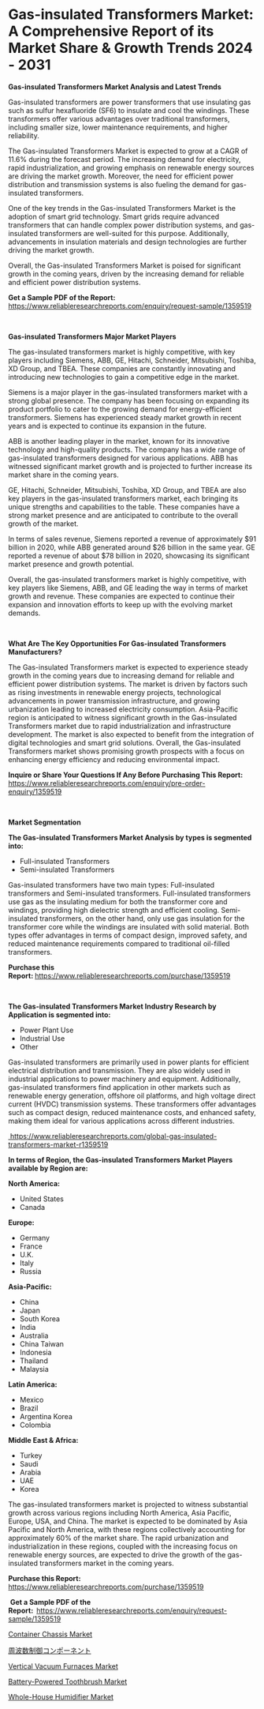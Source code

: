 <p><h1>Gas-insulated Transformers Market: A Comprehensive Report of its Market Share & Growth Trends 2024 - 2031</h1></p><p><strong>Gas-insulated Transformers Market Analysis and Latest Trends</strong></p>
<p><p>Gas-insulated transformers are power transformers that use insulating gas such as sulfur hexafluoride (SF6) to insulate and cool the windings. These transformers offer various advantages over traditional transformers, including smaller size, lower maintenance requirements, and higher reliability.</p><p>The Gas-insulated Transformers Market is expected to grow at a CAGR of 11.6% during the forecast period. The increasing demand for electricity, rapid industrialization, and growing emphasis on renewable energy sources are driving the market growth. Moreover, the need for efficient power distribution and transmission systems is also fueling the demand for gas-insulated transformers.</p><p>One of the key trends in the Gas-insulated Transformers Market is the adoption of smart grid technology. Smart grids require advanced transformers that can handle complex power distribution systems, and gas-insulated transformers are well-suited for this purpose. Additionally, advancements in insulation materials and design technologies are further driving the market growth.</p><p>Overall, the Gas-insulated Transformers Market is poised for significant growth in the coming years, driven by the increasing demand for reliable and efficient power distribution systems.</p></p>
<p><strong>Get a Sample PDF of the Report:&nbsp;</strong> <a href="https://www.reliableresearchreports.com/enquiry/request-sample/1359519">https://www.reliableresearchreports.com/enquiry/request-sample/1359519</a></p>
<p>&nbsp;</p>
<p><strong>Gas-insulated Transformers Major Market Players</strong></p>
<p><p>The gas-insulated transformers market is highly competitive, with key players including Siemens, ABB, GE, Hitachi, Schneider, Mitsubishi, Toshiba, XD Group, and TBEA. These companies are constantly innovating and introducing new technologies to gain a competitive edge in the market.</p><p>Siemens is a major player in the gas-insulated transformers market with a strong global presence. The company has been focusing on expanding its product portfolio to cater to the growing demand for energy-efficient transformers. Siemens has experienced steady market growth in recent years and is expected to continue its expansion in the future.</p><p>ABB is another leading player in the market, known for its innovative technology and high-quality products. The company has a wide range of gas-insulated transformers designed for various applications. ABB has witnessed significant market growth and is projected to further increase its market share in the coming years.</p><p>GE, Hitachi, Schneider, Mitsubishi, Toshiba, XD Group, and TBEA are also key players in the gas-insulated transformers market, each bringing its unique strengths and capabilities to the table. These companies have a strong market presence and are anticipated to contribute to the overall growth of the market.</p><p>In terms of sales revenue, Siemens reported a revenue of approximately $91 billion in 2020, while ABB generated around $26 billion in the same year. GE reported a revenue of about $78 billion in 2020, showcasing its significant market presence and growth potential.</p><p>Overall, the gas-insulated transformers market is highly competitive, with key players like Siemens, ABB, and GE leading the way in terms of market growth and revenue. These companies are expected to continue their expansion and innovation efforts to keep up with the evolving market demands.</p></p>
<p>&nbsp;</p>
<p><strong>What Are The Key Opportunities For Gas-insulated Transformers Manufacturers?</strong></p>
<p><p>The Gas-insulated Transformers market is expected to experience steady growth in the coming years due to increasing demand for reliable and efficient power distribution systems. The market is driven by factors such as rising investments in renewable energy projects, technological advancements in power transmission infrastructure, and growing urbanization leading to increased electricity consumption. Asia-Pacific region is anticipated to witness significant growth in the Gas-insulated Transformers market due to rapid industrialization and infrastructure development. The market is also expected to benefit from the integration of digital technologies and smart grid solutions. Overall, the Gas-insulated Transformers market shows promising growth prospects with a focus on enhancing energy efficiency and reducing environmental impact.</p></p>
<p><strong>Inquire or Share Your Questions If Any Before Purchasing This Report:</strong> <a href="https://www.reliableresearchreports.com/enquiry/pre-order-enquiry/1359519">https://www.reliableresearchreports.com/enquiry/pre-order-enquiry/1359519</a></p>
<p>&nbsp;</p>
<p><strong>Market Segmentation</strong></p>
<p><strong>The Gas-insulated Transformers Market Analysis by types is segmented into:</strong></p>
<p><ul><li>Full-insulated Transformers</li><li>Semi-insulated Transformers</li></ul></p>
<p><p>Gas-insulated transformers have two main types: Full-insulated transformers and Semi-insulated transformers. Full-insulated transformers use gas as the insulating medium for both the transformer core and windings, providing high dielectric strength and efficient cooling. Semi-insulated transformers, on the other hand, only use gas insulation for the transformer core while the windings are insulated with solid material. Both types offer advantages in terms of compact design, improved safety, and reduced maintenance requirements compared to traditional oil-filled transformers.</p></p>
<p><strong>Purchase this Report:&nbsp;</strong><a href="https://www.reliableresearchreports.com/purchase/1359519">https://www.reliableresearchreports.com/purchase/1359519</a></p>
<p>&nbsp;</p>
<p><strong>The Gas-insulated Transformers Market Industry Research by Application is segmented into:</strong></p>
<p><ul><li>Power Plant Use</li><li>Industrial Use</li><li>Other</li></ul></p>
<p><p>Gas-insulated transformers are primarily used in power plants for efficient electrical distribution and transmission. They are also widely used in industrial applications to power machinery and equipment. Additionally, gas-insulated transformers find application in other markets such as renewable energy generation, offshore oil platforms, and high voltage direct current (HVDC) transmission systems. These transformers offer advantages such as compact design, reduced maintenance costs, and enhanced safety, making them ideal for various applications across different industries.</p></p>
<p><a href="https://www.reliableresearchreports.com/global-gas-insulated-transformers-market-r1359519">&nbsp;https://www.reliableresearchreports.com/global-gas-insulated-transformers-market-r1359519</a></p>
<p><strong>In terms of Region, the Gas-insulated Transformers Market Players available by Region are:</strong></p>
<p>
    <p> <strong> North America: </strong>
        <ul>
            <li>United States</li>
            <li>Canada</li>
        </ul>
        </p> 
    <p> <strong> Europe: </strong>
        <ul>
            <li>Germany</li>
            <li>France</li>
            <li>U.K.</li>
            <li>Italy</li>
            <li>Russia</li>
        </ul>
        </p> 
    <p> <strong> Asia-Pacific: </strong>
        <ul>
            <li>China</li>
            <li>Japan</li>
            <li>South Korea</li>
            <li>India</li>
            <li>Australia</li>
            <li>China Taiwan</li>
            <li>Indonesia</li>
            <li>Thailand</li>
            <li>Malaysia</li>
        </ul>
        </p> 
    <p> <strong> Latin America: </strong>
        <ul>
            <li>Mexico</li>
            <li>Brazil</li>
            <li>Argentina Korea</li>
            <li>Colombia</li>
        </ul>
        </p> 
    <p> <strong> Middle East & Africa: </strong>
        <ul>
            <li>Turkey</li>
            <li>Saudi</li>
            <li>Arabia</li>
            <li>UAE</li>
            <li>Korea</li>
        </ul>
    </p>
    </p>
<p><p>The gas-insulated transformers market is projected to witness substantial growth across various regions including North America, Asia Pacific, Europe, USA, and China. The market is expected to be dominated by Asia Pacific and North America, with these regions collectively accounting for approximately 60% of the market share. The rapid urbanization and industrialization in these regions, coupled with the increasing focus on renewable energy sources, are expected to drive the growth of the gas-insulated transformers market in the coming years.</p></p>
<p><strong>Purchase this Report: </strong><a href="https://www.reliableresearchreports.com/purchase/1359519">https://www.reliableresearchreports.com/purchase/1359519</a></p>
<p>&nbsp;<strong>Get a Sample PDF of the Report:&nbsp;&nbsp;</strong><a href="https://www.reliableresearchreports.com/enquiry/request-sample/1359519">https://www.reliableresearchreports.com/enquiry/request-sample/1359519</a></p>
<p><strong></strong></p>
<p><p><a href="https://www.linkedin.com/pulse/container-chassis-market-trends-forecast-competitive-analysis-dmyqe">Container Chassis Market</a></p><p><a href="https://github.com/TysonKub/Market-Research-Report-List-1/blob/main/814698489194.md">周波数制御コンポーネント</a></p><p><a href="https://www.linkedin.com/pulse/vertical-vacuum-furnaces-market-size-reveals-best-marketing-channels-haboe">Vertical Vacuum Furnaces Market</a></p><p><a href="https://github.com/HarmonyBogan1944/Market-Research-Report-List-1/blob/main/battery-powered-toothbrush-market.md">Battery-Powered Toothbrush Market</a></p><p><a href="https://github.com/Sinjinluong3e0awx2m195k76/Market-Research-Report-List-2/blob/main/whole-house-humidifier-market.md">Whole-House Humidifier Market</a></p></p>